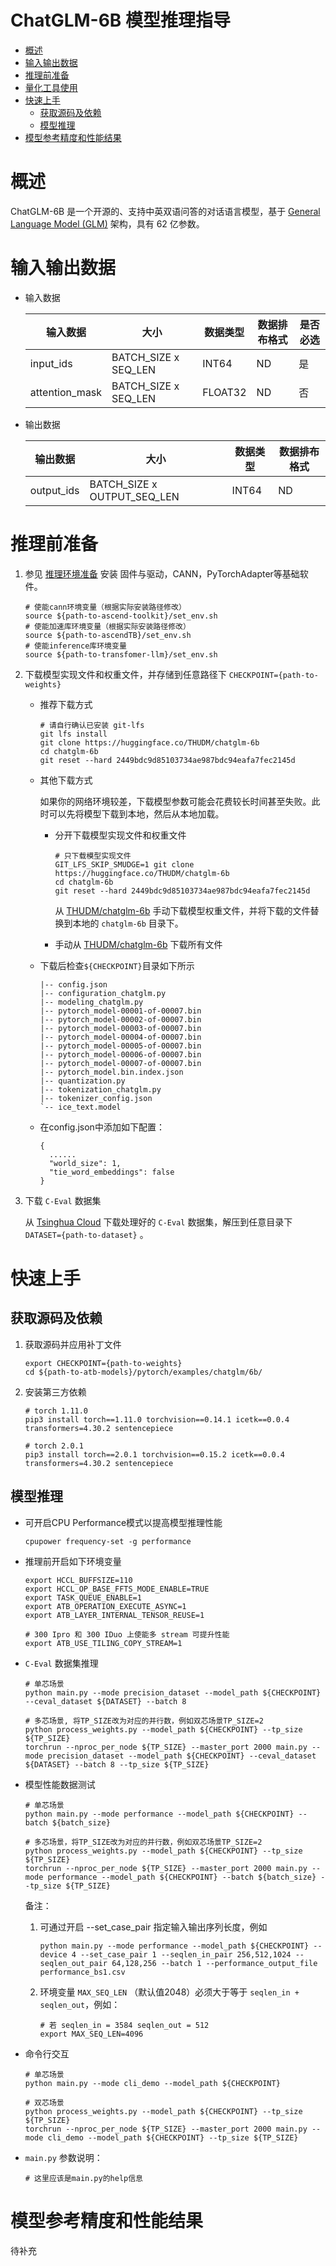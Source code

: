 # ChatGLM-6B 模型推理指导 <!-- omit in toc -->

- [概述](#概述)
- [输入输出数据](#输入输出数据)
- [推理前准备](#推理前准备)
- [量化工具使用](#量化工具使用)
- [快速上手](#快速上手)
  - [获取源码及依赖](#获取源码及依赖)
  - [模型推理](#模型推理)
- [模型参考精度和性能结果](#模型参考精度和性能结果)

# 概述

ChatGLM-6B 是一个开源的、支持中英双语问答的对话语言模型，基于 [General Language Model (GLM)](https://github.com/THUDM/GLM) 架构，具有 62 亿参数。

# 输入输出数据

- 输入数据

  | 输入数据       | 大小                 | 数据类型 | 数据排布格式 | 是否必选 |
  | -------------- | -------------------- | -------- | ------------ | -------- |
  | input_ids      | BATCH_SIZE x SEQ_LEN | INT64    | ND           | 是       |
  | attention_mask | BATCH_SIZE x SEQ_LEN | FLOAT32  | ND           | 否       |

- 输出数据

  | 输出数据   | 大小                        | 数据类型 | 数据排布格式 |
  | ---------- | --------------------------- | -------- | ------------ |
  | output_ids | BATCH_SIZE x OUTPUT_SEQ_LEN | INT64    | ND           |

# 推理前准备

1. 参见 [推理环境准备](../../../docs/推理环境准备.md) 安装 固件与驱动，CANN，PyTorchAdapter等基础软件。
   ```shell
   # 使能cann环境变量（根据实际安装路径修改）
   source ${path-to-ascend-toolkit}/set_env.sh
   # 使能加速库环境变量（根据实际安装路径修改）
   source ${path-to-ascendTB}/set_env.sh
   # 使能inference库环境变量
   source ${path-to-transfomer-llm}/set_env.sh
   ```
   
2. 下载模型实现文件和权重文件，并存储到任意路径下 `CHECKPOINT={path-to-weights}`

     - 推荐下载方式

       ```shell
       # 请自行确认已安装 git-lfs
       git lfs install
       git clone https://huggingface.co/THUDM/chatglm-6b
       cd chatglm-6b
       git reset --hard 2449bdc9d85103734ae987bdc94eafa7fec2145d
       ```

     - 其他下载方式

       如果你的网络环境较差，下载模型参数可能会花费较长时间甚至失败。此时可以先将模型下载到本地，然后从本地加载。
       - 分开下载模型实现文件和权重文件
         ```shell
         # 只下载模型实现文件
         GIT_LFS_SKIP_SMUDGE=1 git clone https://huggingface.co/THUDM/chatglm-6b
         cd chatglm-6b
         git reset --hard 2449bdc9d85103734ae987bdc94eafa7fec2145d
         ```
         从 [THUDM/chatglm-6b](https://huggingface.co/THUDM/chatglm-6b/tree/2449bdc9d85103734ae987bdc94eafa7fec2145d) 手动下载模型权重文件，并将下载的文件替换到本地的 `chatglm-6b` 目录下。

       - 手动从 [THUDM/chatglm-6b](https://huggingface.co/THUDM/chatglm-6b/tree/2449bdc9d85103734ae987bdc94eafa7fec2145d) 下载所有文件

     - 下载后检查`${CHECKPOINT}`目录如下所示

       ```
       |-- config.json
       |-- configuration_chatglm.py
       |-- modeling_chatglm.py
       |-- pytorch_model-00001-of-00007.bin
       |-- pytorch_model-00002-of-00007.bin
       |-- pytorch_model-00003-of-00007.bin
       |-- pytorch_model-00004-of-00007.bin
       |-- pytorch_model-00005-of-00007.bin
       |-- pytorch_model-00006-of-00007.bin
       |-- pytorch_model-00007-of-00007.bin
       |-- pytorch_model.bin.index.json
       |-- quantization.py
       |-- tokenization_chatglm.py
       |-- tokenizer_config.json
       `-- ice_text.model
       ```

     - 在config.json中添加如下配置：

       ```
       {
         ......
         "world_size": 1,
         "tie_word_embeddings": false
       }
       ```

4. 下载 `C-Eval` 数据集

   从 [Tsinghua Cloud](https://cloud.tsinghua.edu.cn/f/e84444333b6d434ea7b0) 下载处理好的 `C-Eval` 数据集，解压到任意目录下 `DATASET={path-to-dataset}` 。

# 快速上手

## 获取源码及依赖

1. 获取源码并应用补丁文件

   ```shell
   export CHECKPOINT={path-to-weights}
   cd ${path-to-atb-models}/pytorch/examples/chatglm/6b/
   ```
2. 安装第三方依赖

    ```shell
    # torch 1.11.0
    pip3 install torch==1.11.0 torchvision==0.14.1 icetk==0.0.4 transformers=4.30.2 sentencepiece
    
    # torch 2.0.1
    pip3 install torch==2.0.1 torchvision==0.15.2 icetk==0.0.4 transformers=4.30.2 sentencepiece
    ```

## 模型推理

- 可开启CPU Performance模式以提高模型推理性能

  ```shell
  cpupower frequency-set -g performance
  ```
  
- 推理前开启如下环境变量

  ```shell
  export HCCL_BUFFSIZE=110
  export HCCL_OP_BASE_FFTS_MODE_ENABLE=TRUE
  export TASK_QUEUE_ENABLE=1
  export ATB_OPERATION_EXECUTE_ASYNC=1
  export ATB_LAYER_INTERNAL_TENSOR_REUSE=1

  # 300 Ipro 和 300 IDuo 上使能多 stream 可提升性能
  export ATB_USE_TILING_COPY_STREAM=1
  ```

- `C-Eval` 数据集推理

  ```shell
  # 单芯场景
  python main.py --mode precision_dataset --model_path ${CHECKPOINT} --ceval_dataset ${DATASET} --batch 8
  
  # 多芯场景, 将TP_SIZE改为对应的并行数，例如双芯场景TP_SIZE=2
  python process_weights.py --model_path ${CHECKPOINT} --tp_size ${TP_SIZE}
  torchrun --nproc_per_node ${TP_SIZE} --master_port 2000 main.py --mode precision_dataset --model_path ${CHECKPOINT} --ceval_dataset ${DATASET} --batch 8 --tp_size ${TP_SIZE}
  ```
  
- 模型性能数据测试

  ```shell
  # 单芯场景
  python main.py --mode performance --model_path ${CHECKPOINT} --batch ${batch_size}
  
  # 多芯场景，将TP_SIZE改为对应的并行数，例如双芯场景TP_SIZE=2
  python process_weights.py --model_path ${CHECKPOINT} --tp_size ${TP_SIZE}
  torchrun --nproc_per_node ${TP_SIZE} --master_port 2000 main.py --mode performance --model_path ${CHECKPOINT} --batch ${batch_size} --tp_size ${TP_SIZE}
  ```
  
  备注：
  
  1. 可通过开启 --set_case_pair 指定输入输出序列长度，例如
  
     ```shell
     python main.py --mode performance --model_path ${CHECKPOINT} --device 4 --set_case_pair 1 --seqlen_in_pair 256,512,1024 --seqlen_out_pair 64,128,256 --batch 1 --performance_output_file performance_bs1.csv
     ```
  
  2. 环境变量 `MAX_SEQ_LEN` （默认值2048）必须大于等于 `seqlen_in + seqlen_out`，例如：
  
     ```shell
     # 若 seqlen_in = 3584 seqlen_out = 512
     export MAX_SEQ_LEN=4096
     ```
  
- 命令行交互

  ```shell
  # 单芯场景
  python main.py --mode cli_demo --model_path ${CHECKPOINT}
  
  # 双芯场景
  python process_weights.py --model_path ${CHECKPOINT} --tp_size ${TP_SIZE}
  torchrun --nproc_per_node ${TP_SIZE} --master_port 2000 main.py --mode cli_demo --model_path ${CHECKPOINT} --tp_size ${TP_SIZE}
  ```
  
- `main.py` 参数说明：

  ```shell
  # 这里应该是main.py的help信息
  ```

# 模型参考精度和性能结果

待补充
